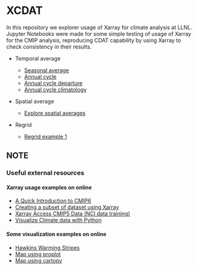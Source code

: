 # XCDAT

In this repository we explorer usage of Xarray for climate analysis at LLNL. Jupyter Notebooks were made for some simple testing of usage of Xarray for the CMIP analysis, reproducing CDAT capability by using Xarray to check consistency in their results. 

- Temporal average
  - [Seasonal average](compare_cdat_xarray/seasonal_averages.ipynb)
  - [Annual cycle](compare_cdat_xarray/annual_cycle.ipynb)
  - [Annual cycle departure](compare_cdat_xarray/annual_cycle_departure.ipynb)
  - [Annual cycle climatology](compare_cdat_xarray/annual_cycle_climatology.ipynb)

- Spatial average
  - [Explore spatial averages](compare_cdat_xarray/explore_spatial_averages.ipynb)

- Regrid
  - [Regrid example 1](compare_cdat_xarray/Regrid_ex1.ipynb)

## NOTE

### Useful external resources

#### Xarray usage examples on online
- [A Quick Introduction to CMIP6](https://towardsdatascience.com/a-quick-introduction-to-cmip6-e017127a49d3)
- [Creating a subset of dataset using Xarray](https://www.nccs.nasa.gov/nccs-users/instructional/adapt-instructional/python/xarray-monthly-climatology)
- [Xarray Access CMIP5 Data (NCI data training)](https://nci-data-training.readthedocs.io/en/latest/_notebook/climate/1_01_Xarray_access_CMIP5.html)
- [Visualize Climate data with Python](https://nordicesmhub.github.io/climate-data-tutorial/03-visualization-python/)

#### Some visualization examples on online
- [Hawkins Warming Stripes](https://towardsdatascience.com/climate-heatmaps-made-easy-6ec5be0be6ff)
- [Map using proplot](https://towardsdatascience.com/a-quick-introduction-to-cmip6-e017127a49d3)
- [Map using cartopy](https://nordicesmhub.github.io/climate-data-tutorial/03-visualization-python/)

